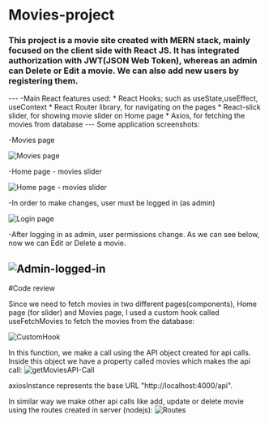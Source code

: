 # Movies-project

<h3> This project is a movie site created with MERN stack, mainly focused on the client side with React JS.
It has integrated authorization with JWT(JSON Web Token), whereas an admin can  Delete or Edit a movie.
We can also add new users by registering them. </h3>
---
-Main React features used: 
* React Hooks; such as useState,useEffect, useContext
* React Router library, for navigating on the pages
* React-slick slider, for showing movie slider on Home page
* Axios, for fetching the movies from database 
---
Some application screenshots: 

-Movies page

![Movies page](https://user-images.githubusercontent.com/44265863/140621318-4f1f8f6e-ef6f-459c-809c-e6a9794bbf5b.jpg)

-Home page - movies slider

![Home page - movies slider](https://user-images.githubusercontent.com/44265863/140621373-65f6b3ff-8339-4200-a731-e41450ca6742.jpg)


-In order to make changes, user must be logged in (as admin)

![Login page](https://user-images.githubusercontent.com/44265863/140621419-34c92d73-c411-42e5-b4c7-4ff9eab1f5e9.jpg)

-After logging in as admin, user permissions change. As we can see below, now we can Edit or Delete a movie.

![Admin-logged-in](https://user-images.githubusercontent.com/44265863/140621487-7d49ff90-36a6-4007-bb44-3e5f52ca6a00.jpg)
--- 
#Code review

Since we need to fetch movies in two different pages(components), Home page (for slider) and Movies page, I used a custom hook called useFetchMovies to fetch the movies from the database: 

![CustomHook](https://user-images.githubusercontent.com/44265863/140739211-158a8d95-a934-430f-bbcd-37d66baa0f5f.jpg)

In this function, we make a call using the API object created for api calls. Inside this object we have a property called movies which makes the api call: 
![getMoviesAPI-Call](https://user-images.githubusercontent.com/44265863/140739875-06677131-7b27-4f0f-be6e-3a99d58e3e00.jpg)

axiosInstance represents the base URL "http://localhost:4000/api". 

In similar way we make other api calls like add, update or delete movie using the routes created in server (nodejs): 
![Routes](https://user-images.githubusercontent.com/44265863/140740192-4347a164-011e-4588-82b5-443079cf69bd.jpg)


